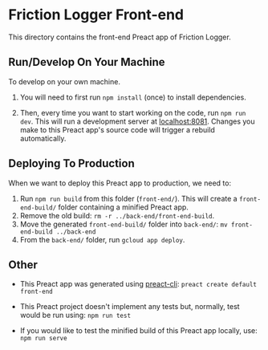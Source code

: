 # Friction Logger Front-end

This directory contains the front-end Preact app of Friction Logger.

## Run/Develop On Your Machine

To develop on your own machine.

1. You will need to first run `npm install` (once) to install dependencies.

2. Then, every time you want to start working on the code, run `npm run dev`. This will run a development server at [localhost:8081](http://localhost:8081). Changes you make to this Preact app's source code will trigger a rebuild automatically.

## Deploying To Production

When we want to deploy this Preact app to production, we need to:
1. Run `npm run build` from this folder (`front-end/`). This will create a `front-end-build/` folder containing a minified Preact app.
2. Remove the old build: `rm -r ../back-end/front-end-build`.
3. Move the generated `front-end-build/` folder into `back-end/`: `mv front-end-build ../back-end`
4. From the `back-end/` folder, run `gcloud app deploy`.

## Other

- This Preact app was generated using [preact-cli](https://github.com/developit/preact-cli/blob/master/README.md): `preact create default front-end`

- This Preact project doesn't implement any tests but, normally, test would be run using: `npm run test`

- If you would like to test the minified build of this Preact app locally, use: `npm run serve`
